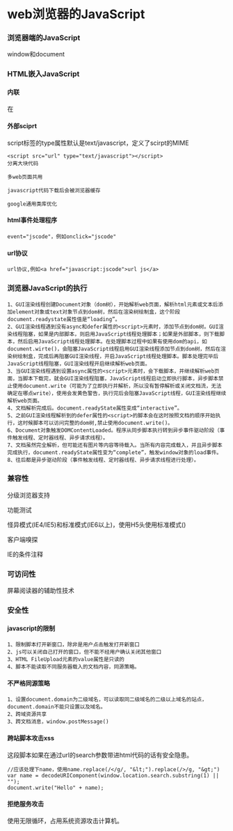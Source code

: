 # web浏览器的JavaScript

### 浏览器端的JavaScript

window和document

### HTML嵌入JavaScript

#### 内联

在<script>jscode</script>

#### 外部sciprt

script标签的type属性默认是text/javascript，定义了scirpt的MIME

```
<script src="url" type="text/javascript"></script>
分离大块代码

多web页面共用

javascript代码下载后会被浏览器缓存

google通用类库优化
```

#### html事件处理程序

```
event="jscode"，例如onclick="jscode"
```

#### url协议

```
url协议,例如<a href="javascript:jscode">url js</a>
```

### 浏览器JavaScript的执行

```
1、GUI渲染线程创建Document对象（dom树），开始解析web页面，解析html元素或文本后添加element对象或text对象节点到dom树，然后在渲染树绘制盒，这个阶段document.readystate属性值是“loading”。
2、GUI渲染线程遇到没有async和defer属性的<script>元素时，添加节点到dom树。GUI渲染线程阻塞，如果是内部脚本，则启用JavaScript线程处理脚本；如果是外部脚本，则下载脚本，然后启用JavaScript线程处理脚本。在处理脚本过程中如果有使用dom的api，如document.wirte()，会阻塞JavaScript线程启用GUI渲染线程添加节点到dom树，然后在渲染树绘制盒，完成后再阻塞GUI渲染线程，开启JavaScript线程处理脚本。脚本处理完毕后JavaScript线程阻塞，GUI渲染线程开启继续解析web页面。
3、当GUI渲染线程遇到设置async属性的<script>元素时，会下载脚本，并继续解析web页面，当脚本下载完，就会GUI渲染线程阻塞，JavaScript线程启动立即执行脚本，异步脚本禁止使用document.write（可能为了立即执行并解析，所以没有暂停解析或关闭文档流，无法确定在哪点write），使用会发黄色警告，执行完后会阻塞JavaScript线程，GUI渲染线程继续解析web页面。
4、文档解析完成后。document.readyState属性变成“interactive”。
5、之前GUI渲染线程解析到的defer属性的<script>的脚本会在这时按照文档的顺序开始执行，这时候脚本可以访问完整的dom树,禁止使用document.write()。
6、Document对象触发DOMContentLoaded。程序从同步脚本执行转到异步事件驱动阶段（事件触发线程、定时器线程、异步请求线程）。
7、文档虽然完全解析，但可能还有图片等内容等待载入。当所有内容完成载入，并且异步脚本完成执行，document.readyState属性变为“complete”，触发window对象的load事件。
8、往后都是异步驱动阶段（事件触发线程、定时器线程、异步请求线程进行处理）。
```

### 兼容性

分级浏览器支持

功能测试

怪异模式(IE4/IE5)和标准模式(IE6以上)，使用H5头使用标准模式(<!DOCTYPE html>)

客户端嗅探

IE的条件注释<!--[if lte IE 6]><![endif]-->

### 可访问性

屏幕阅读器的辅助性技术

### 安全性

#### javascript的限制

```
1、限制脚本打开新窗口，除非是用户点击触发打开新窗口
2、js可以关闭自己打开的窗口，但不能不经用户确认关闭其他窗口
3、HTML FileUpload元素的value属性是只读的
4、脚本不能读取不同服务器载入的文档内容，同源策略。
```

#### 不严格同源策略

```
1、设置document.domain为二级域名，可以读取同二级域名的二级以上域名的站点，document.domain不能只设置以及域名。
2、跨域资源共享
3、跨文档消息，window.postMessage()
```

#### 跨站脚本攻击xss

这段脚本如果在通过url的search参数带进html代码的话有安全隐患。

```
//应该处理下name，使用name.replace(/</g/, "&lt;").replace(/>/g, "&gt;")
var name = decodeURIComponent(window.location.search.substring(1) || "");
document.write("Hello" + name);
```

#### 拒绝服务攻击

使用无限循环，占用系统资源攻击计算机。